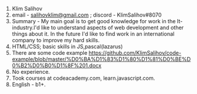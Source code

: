 1. Klim Salihov
2. email - salihovklim@gmail.com ; discord - KlimSalihov#8070
3. Summary - My main goal is to get good knowledge for work in the It-industry.I'd like to understand aspects of web development and other things about it. In the future I'd like to find work in an international company to improve my hard skills.
4. HTML/CSS; basic skills in JS,pascal(lazarus)
5. There are some code example https://github.com/KlimSalihov/code-example/blob/master/%D0%BA%D1%83%D1%80%D1%81%D0%BE%D0%B2%D0%B0%D1%8F%201.docx
6. No experience.
7. Took courses at codeacademy.com, learn.javascript.com.
8. English - b1+.
